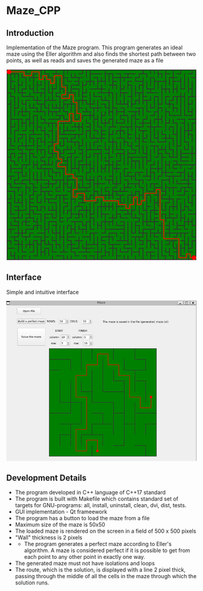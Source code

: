 # Maze_CPP

## Introduction
Implementation of the Maze program. This program generates an ideal maze using the Eller algorithm and also finds the shortest path between two points, as well as reads and saves the generated maze as a file
 
![Maze](misc/images/maze.PNG)


## Interface
Simple and intuitive interface

![Maze_menu](misc/images/maze_menu_.PNG)


## Development Details

- The program developed in C++ language of C++17 standard
- The program is built with Makefile which contains standard set of targets for GNU-programs: all, install, uninstall, clean, dvi, dist, tests. 
- GUI implementation - Qt frameework
- The program has a button to load the maze from a file
- Maximum size of the maze is
  50x50
- The loaded maze is rendered on the screen in a field of 500 x 500 pixels
- "Wall" thickness is 2 pixels
- - The program generates a perfect maze according to Eller's algorithm. A maze is considered perfect if it is possible to get from each point to any other point in exactly one way.
- The generated maze must not have isolations and loops
- The route, which is the solution, is displayed with a line 2 pixel thick, passing through the middle of all the cells in the maze through which the solution runs.